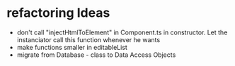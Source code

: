 # refactoring Ideas
- don't call "injectHtmlToElement" in Component.ts in constructor. Let the instanciator call this function whenever he wants
- make functions smaller in editableList
- migrate from Database - class to Data Access Objects
